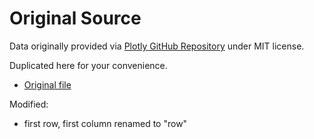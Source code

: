 # Original Source
Data originally provided via [Plotly GitHub Repository](https://github.com/plotly/datasets) under MIT license.

Duplicated here for your convenience.
* [Original file](https://github.com/plotly/datasets/blob/master/beers.csv)

Modified:
- first row, first column renamed to "row"